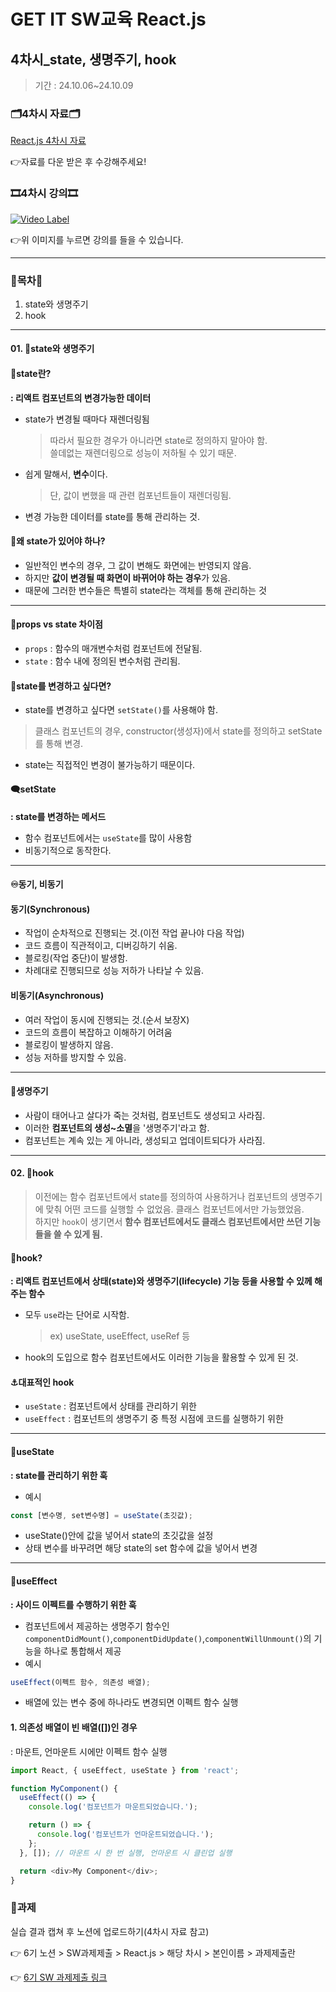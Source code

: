 # GET IT SW교육 React.js
## 4차시_state, 생명주기, hook
> 기간 : 24.10.06~24.10.09

### 🗂️4차시 자료🗂️
[React.js 4차시 자료](https://github.com/getit-knu/Get-React.js/blob/main/4%EC%B0%A8%EC%8B%9C/GETIT%20SW%20%EA%B5%90%EC%9C%A1%20react%20_%204%EC%B0%A8%EC%8B%9C.pdf)

👉자료를 다운 받은 후 수강해주세요!

### 🎞️4차시 강의🎞️
[![Video Label](http://img.youtube.com/vi/lxP8Xeq-12U/0.jpg)](https://youtu.be/lxP8Xeq-12U)

👉위 이미지를 누르면 강의를 들을 수 있습니다.

---

### 🚀목차🚀
1. state와 생명주기
2. hook

---

#### 01. 💫state와 생명주기
#### 📄state란?
**: 리액트 컴포넌트의 변경가능한 데이터**
- state가 변경될 때마다 재렌더링됨
  > 따라서 필요한 경우가 아니라면 state로 정의하지 말아야 함. <br/>
  > 쓸데없는 재렌더링으로 성능이 저하될 수 있기 때문.
- 쉽게 말해서, **변수**이다.
  > 단, 값이 변했을 때 관련 컴포넌트들이 재렌더링됨.
- 변경 가능한 데이터를 state를 통해 관리하는 것.
  
  
#### 🧐왜 state가 있어야 하나?
- 일반적인 변수의 경우, 그 값이 변해도 화면에는 반영되지 않음.
- 하지만 **값이 변경될 때 화면이 바뀌어야 하는 경우**가 있음.
- 때문에 그러한 변수들은 특별히 state라는 객체를 통해 관리하는 것

---

#### 💁props vs state 차이점
- `props` : 함수의 매개변수처럼 컴포넌트에 전달됨.
- `state` : 함수 내에 정의된 변수처럼 관리됨.


#### 🔆state를 변경하고 싶다면?
- state를 변경하고 싶다면 `setState()`를 사용해야 함.
> 클래스 컴포넌트의 경우, constructor(생성자)에서 state를 정의하고 setState를 통해 변경.
- state는 직접적인 변경이 불가능하기 때문이다.


#### 🗨️setState
**: state를 변경하는 메서드**
- 함수 컴포넌트에서는 `useState`를 많이 사용함
- 비동기적으로 동작한다.

---

#### ♾️동기, 비동기
#### 동기(Synchronous)
- 작업이 순차적으로 진행되는 것.(이전 작업 끝나야 다음 작업)
- 코드 흐름이 직관적이고, 디버깅하기 쉬움.
- 블로킹(작업 중단)이 발생함.
- 차례대로 진행되므로 성능 저하가 나타날 수 있음.

#### 비동기(Asynchronous)
- 여러 작업이 동시에 진행되는 것.(순서 보장X)
- 코드의 흐름이 복잡하고 이해하기 어려움
- 블로킹이 발생하지 않음.
- 성능 저하를 방지할 수 있음.

---

#### 🍃생명주기
- 사람이 태어나고 살다가 죽는 것처럼, 컴포넌트도 생성되고 사라짐.
- 이러한 **컴포넌트의 생성~소멸**을 '생명주기'라고 함.
- 컴포넌트는 계속 있는 게 아니라, 생성되고 업데이트되다가 사라짐.

---

#### 02. 🍦hook
> 이전에는 함수 컴포넌트에서 state를 정의하여 사용하거나 컴포넌트의 생명주기에 맞춰 어떤 코드를 실행할 수 없었음.
> 클래스 컴포넌트에서만 가능했었음. <br/>
> 하지만 `hook`이 생기면서 **함수 컴포넌트에서도 클래스 컴포넌트에서만 쓰던 기능들을 쓸 수 있게 됨.**

#### 📄hook?
**: 리액트 컴포넌트에서 상태(state)와 생명주기(lifecycle) 기능 등을 사용할 수 있께 해주는 함수**
- 모두 `use`라는 단어로 시작함.
  > ex) useState, useEffect, useRef 등
- hook의 도입으로 함수 컴포넌트에서도 이러한 기능을 활용할 수 있게 된 것.


#### ⚓대표적인 hook
- `useState` : 컴포넌트에서 상태를 관리하기 위한
- `useEffect` : 컴포넌트의 생명주기 중 특정 시점에 코드를 실행하기 위한

---

#### 📌useState
**: state를 관리하기 위한 훅**
- 예시
```react.js
const [변수명, set변수명] = useState(초깃값);
```
- useState()안에 값을 넣어서 state의 초깃값을 설정
- 상태 변수를 바꾸려면 해당 state의 set 함수에 값을 넣어서 변경

---
#### 📌useEffect
**: 사이드 이펙트를 수행하기 위한 훅**
- 컴포넌트에서 제공하는 생명주기 함수인 `componentDidMount()`,`componentDidUpdate()`,`componentWillUnmount()`의 기능을 하나로 통합해서 제공
- 예시
```react.js
useEffect(이펙트 함수, 의존성 배열);
```
- 배열에 있는 변수 중에 하나라도 변경되면 이펙트 함수 실행

#### 1. 의존성 배열이 빈 배열([])인 경우
: 마운트, 언마운트 시에만 이펙트 함수 실행
```react.js
import React, { useEffect, useState } from 'react';

function MyComponent() {
  useEffect(() => {
    console.log('컴포넌트가 마운트되었습니다.');

    return () => {
      console.log('컴포넌트가 언마운트되었습니다.');
    };
  }, []); // 마운트 시 한 번 실행, 언마운트 시 클린업 실행

  return <div>My Component</div>;
}
```


### 📢과제
실습 결과 캡쳐 후 노션에 업로드하기(4차시 자료 참고)

👉 6기 노션 > SW과제제출 > React.js > 해당 차시 > 본인이름 > 과제제출란

👉 [6기 SW 과제제출 링크](https://www.notion.so/SW-8502eeef321b43e2ad13ece0f626be33)
